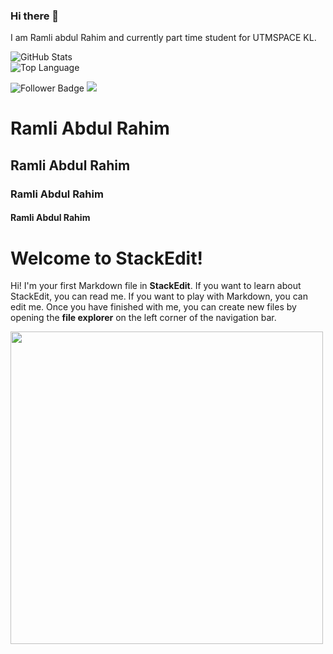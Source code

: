 ### Hi there 👋

I am Ramli abdul Rahim and currently part time student for UTMSPACE KL.

<p align="left">
    <img alt = "GitHub Stats" src="https://github-readme-stats.vercel.app/api?username=ramli05&show_icons=true&hide=issues&icon_color=000000&hide_border=true&title_color=5391FE&text_color=555">
    <br>
    <img alt = "Top Language" src="https://github-readme-stats.vercel.app/api/top-langs/?username=ramli05&hide=html,&hide_border=true&title_color=5391FE&text_color=555"
</p>
  
  ![Follower Badge](https://img.shields.io/github/followers/ramli05)
  ![](https://visitor-badge.glitch.me/badge?page_id=ramli05)



# Ramli Abdul Rahim
## Ramli Abdul Rahim
### Ramli Abdul Rahim
#### Ramli Abdul Rahim

# Welcome to StackEdit!

Hi! I'm your first Markdown file in **StackEdit**. If you want to learn about StackEdit, you can read me. If you want to play with Markdown, you can edit me. Once you have finished with me, you can create new files by opening the **file explorer** on the left corner of the navigation bar.

<img src="https://github-readme-streak-stats.herokuapp.com?user=Ramli05&theme=jolly" width="500">






<!--
**ramli05/ramli05** is a ✨ _special_ ✨ repository because its `README.md` (this file) appears on your GitHub profile.

<details>
<summary>Click for GitHub Stats</summary
</details>

Here are some ideas to get you started:

- 🔭 I’m currently working on ...
- 🌱 I’m currently learning ...
- 👯 I’m looking to collaborate on ...
- 🤔 I’m looking for help with ...
- 💬 Ask me about ...
- 📫 How to reach me: ...
- 😄 Pronouns: ...
- ⚡ Fun fact: ...
-->
